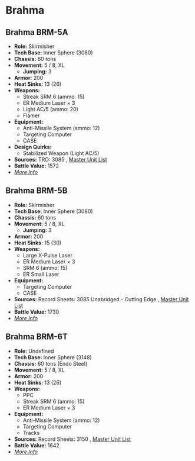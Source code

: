 # Brahma 

## Brahma BRM-5A 

- **Role:** Skirmisher 
- **Tech Base:** Inner Sphere (3080) 
- **Chassis:** 60 tons 
- **Movement:** 5 / 8, XL 
  - **Jumping:** 3 
- **Armor:** 200 
- **Heat Sinks:** 13 (26) 
- **Weapons:** 
  - Streak SRM 6 (ammo: 15) 
  - ER Medium Laser × 3 
  - Light AC/5 (ammo: 20) 
  - Flamer 
- **Equipment:** 
  - Anti-Missile System (ammo: 12) 
  - Targeting Computer 
  - CASE 
- **Design Quirks:** 
  - Stabilized Weapon (Light AC/5) 
- **Sources:** TRO: 3085 , [Master Unit List](http://masterunitlist.info/Unit/Details/426) 
- **Battle Value:** 1572 
- [*More Info*](brahma/brahma_brm-5a.md) 

## Brahma BRM-5B 

- **Role:** Skirmisher 
- **Tech Base:** Inner Sphere (3080) 
- **Chassis:** 60 tons 
- **Movement:** 5 / 8, XL 
  - **Jumping:** 3 
- **Armor:** 200 
- **Heat Sinks:** 15 (30) 
- **Weapons:** 
  - Large X-Pulse Laser 
  - ER Medium Laser × 3 
  - SRM 6 (ammo: 15) 
  - ER Small Laser 
- **Equipment:** 
  - Targeting Computer 
  - CASE 
- **Sources:** Record Sheets: 3085 Unabridged - Cutting Edge , [Master Unit List](http://masterunitlist.info/Unit/Details/427) 
- **Battle Value:** 1730 
- [*More Info*](brahma/brahma_brm-5b.md) 

## Brahma BRM-6T 

- **Role:** Undefined 
- **Tech Base:** Inner Sphere (3148) 
- **Chassis:** 60 tons (Endo Steel) 
- **Movement:** 5 / 8, XL 
- **Armor:** 200 
- **Heat Sinks:** 13 (26) 
- **Weapons:** 
  - PPC 
  - Streak SRM 6 (ammo: 15) 
  - ER Medium Laser × 3 
- **Equipment:** 
  - Anti-Missile System (ammo: 12) 
  - Targeting Computer 
  - Tracks 
- **Sources:** Record Sheets: 3150 , [Master Unit List](http://masterunitlist.info/Unit/Details/7981) 
- **Battle Value:** 1642 
- [*More Info*](brahma/brahma_brm-6t.md) 

